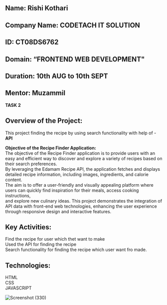 ## Name: Rishi Kothari <br>
## Company Name: CODETACH IT SOLUTION<br>
## ID: CT08DS6762<br>
## Domain: “FRONTEND WEB DEVELOPMENT"<br>
## Duration: 10th AUG to 10th SEPT<br>
## Mentor: Muzammil<br>

**TASK 2**<br>

## Overview of the Project:<br>

This project finding the recipe by using search functionality with help of -**API**<br>

**Objective of the Recipe Finder Application:** <br>
The objective of the Recipe Finder application is to provide users with an easy and efficient way to discover and explore a variety of recipes based on their search preferences. <br>
By leveraging the Edamam Recipe API, the application fetches and displays detailed recipe information, including images, ingredients, and calorie content.<br>
The aim is to offer a user-friendly and visually appealing platform where users can quickly find inspiration for their meals, access cooking instructions, <br>
and explore new culinary ideas. This project demonstrates the integration of API data with front-end web technologies, enhancing the user experience through responsive design and interactive features.<br>

## Key Activities: <br>
Find the recipe for user which thet want to make<br>
Used the API for finding the recipe<br>
Search functionality for finding the recipe which user want fro made.<br>

## Technologies: 
HTML <br>
CSS <br>
JAVASCRIPT<br>






![Screenshot (330)](https://github.com/user-attachments/assets/44292b61-d08d-4ea0-9063-d6fc4462b2f6)

